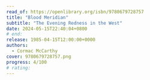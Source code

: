 ```yaml
---
read_of: https://openlibrary.org/isbn/9780679728757
title: "Blood Meridian"
subtitle: "The Evening Redness in the West"
date: 2024-05-15T22:40:04+0800
# end:
release: 1985-04-15T12:00:00+0000
authors:
  - Cormac McCarthy
cover: 9780679728757.png
progress: 4/100
# rating:
---
```

